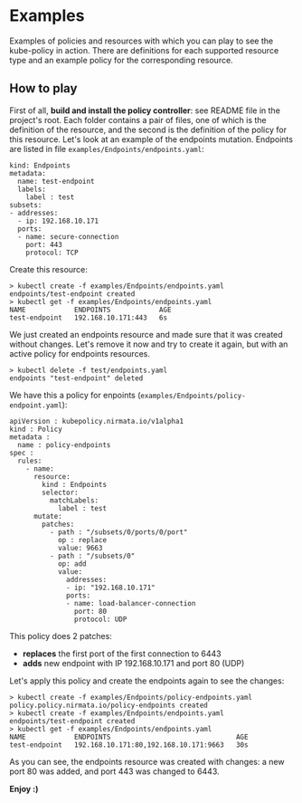 # Examples
Examples of policies and resources with which you can play to see the kube-policy in action. There are definitions for each supported resource type and an example policy for the corresponding resource.
## How to play
First of all, **build and install the policy controller**: see README file in the project's root.
Each folder contains a pair of files, one of which is the definition of the resource, and the second is the definition of the policy for this resource. Let's look at an example of the endpoints mutation. Endpoints are listed in file `examples/Endpoints/endpoints.yaml`:

```apiVersion: v1
kind: Endpoints
metadata:
  name: test-endpoint
  labels:
    label : test
subsets:
- addresses:
  - ip: 192.168.10.171
  ports:
  - name: secure-connection
    port: 443
    protocol: TCP
```
Create this resource:

```
> kubectl create -f examples/Endpoints/endpoints.yaml
endpoints/test-endpoint created
> kubectl get -f examples/Endpoints/endpoints.yaml
NAME            ENDPOINTS            AGE
test-endpoint   192.168.10.171:443   6s
```
We just created an endpoints resource and made sure that it was created without changes. Let's remove it now and try to create it again, but with an active policy for endpoints resources.
```
> kubectl delete -f test/endpoints.yaml
endpoints "test-endpoint" deleted
```
We have this a policy for enpoints (`examples/Endpoints/policy-endpoint.yaml`):

```
apiVersion : kubepolicy.nirmata.io/v1alpha1
kind : Policy
metadata :
  name : policy-endpoints
spec :
  rules:
    - name:
      resource:
        kind : Endpoints
        selector:
          matchLabels:
            label : test
      mutate:
        patches:
          - path : "/subsets/0/ports/0/port"
            op : replace
            value: 9663
          - path : "/subsets/0"
            op: add
            value:
              addresses:
              - ip: "192.168.10.171"
              ports:
              - name: load-balancer-connection
                port: 80
                protocol: UDP
```
This policy does 2 patches:

- **replaces** the first port of the first connection to 6443
- **adds** new endpoint with IP 192.168.10.171 and port 80 (UDP)

Let's apply this policy and create the endpoints again to see the changes:
```
> kubectl create -f examples/Endpoints/policy-endpoints.yaml
policy.policy.nirmata.io/policy-endpoints created
> kubectl create -f examples/Endpoints/endpoints.yaml
endpoints/test-endpoint created
> kubectl get -f examples/Endpoints/endpoints.yaml
NAME            ENDPOINTS                               AGE
test-endpoint   192.168.10.171:80,192.168.10.171:9663   30s
```
As you can see, the endpoints resource was created with changes: a new port 80 was added, and port 443 was changed to 6443.

**Enjoy :)**
